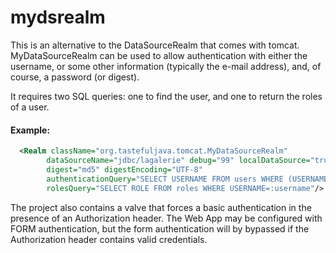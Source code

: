 # mydsrealm

This is an alternative to the DataSourceRealm that comes with tomcat. MyDataSourceRealm can be used to allow
authentication with either the username, or some other information (typically the e-mail address), and, of course,
a password (or digest).

It requires two SQL queries: one to find the user, and one to return the roles of a user.

#### Example:

```xml
  <Realm className="org.tastefuljava.tomcat.MyDataSourceRealm"
        dataSourceName="jdbc/lagalerie" debug="99" localDataSource="true"
        digest="md5" digestEncoding="UTF-8"
        authenticationQuery="SELECT USERNAME FROM users WHERE (USERNAME=:login OR EMAIL=:login) AND PASSWORD=:credentials"
        rolesQuery="SELECT ROLE FROM roles WHERE USERNAME=:username"/>
```

The project also contains a valve that forces a basic authentication in the presence of an Authorization header. The
Web App may be configured with FORM authentication, but the form authentication will by bypassed if the Authorization
header contains valid credentials.
